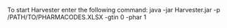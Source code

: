 To start Harvester enter the following command:
java -jar Harvester.jar -p /PATH/TO/PHARMACODES.XLSX -gtin 0 -phar 1
